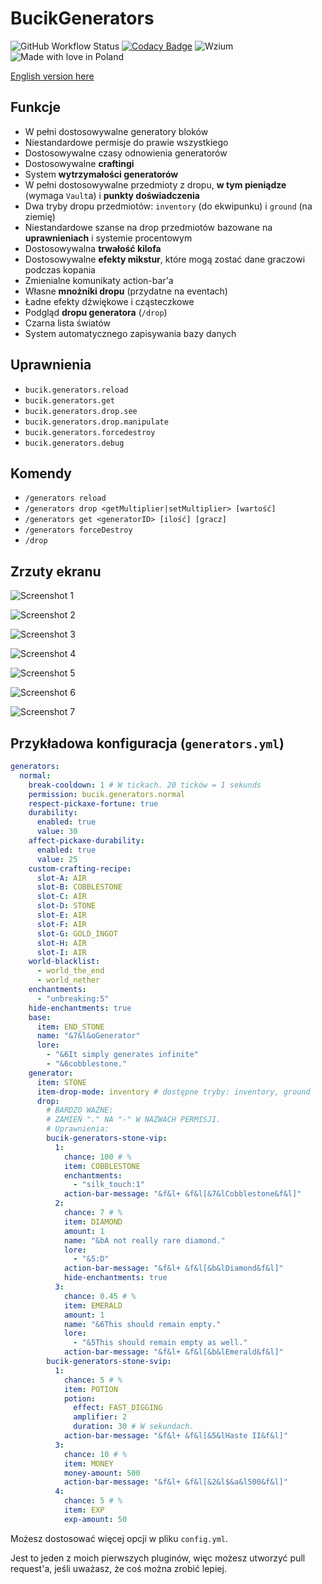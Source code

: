 # BucikGenerators

![GitHub Workflow Status](https://github.com/workonfire/BucikGenerators/workflows/Java%20CI%20with%20Maven/badge.svg)
[![Codacy Badge](https://app.codacy.com/project/badge/Grade/567c8bfa9c6b432f8b872fd59b6e7d90)](https://www.codacy.com/manual/workonfire/BucikGenerators?utm_source=github.com&amp;utm_medium=referral&amp;utm_content=workonfire/BucikGenerators&amp;utm_campaign=Badge_Grade)
![Wzium](https://img.shields.io/badge/wzium-true-green)
![Made with love in Poland](https://madewithlove.now.sh/pl?heart=true)

[English version here](README.md)

## Funkcje
- W pełni dostosowywalne generatory bloków
- Niestandardowe permisje do prawie wszystkiego
- Dostosowywalne czasy odnowienia generatorów
- Dostosowywalne **craftingi**
- System **wytrzymałości generatorów**
- W pełni dostosowywalne przedmioty z dropu, **w tym pieniądze** (wymaga `Vault`a) i **punkty doświadczenia**
- Dwa tryby dropu przedmiotów: `inventory` (do ekwipunku) i `ground` (na ziemię)
- Niestandardowe szanse na drop przedmiotów bazowane na **uprawnieniach** i systemie procentowym
- Dostosowywalna **trwałość kilofa**
- Dostosowywalne **efekty mikstur**, które mogą zostać dane graczowi podczas kopania
- Zmienialne komunikaty action-bar'a
- Własne **mnożniki dropu** (przydatne na eventach)
- Ładne efekty dźwiękowe i cząsteczkowe
- Podgląd **dropu generatora** (`/drop`)
- Czarna lista światów
- System automatycznego zapisywania bazy danych

## Uprawnienia
- `bucik.generators.reload`
- `bucik.generators.get`
- `bucik.generators.drop.see`
- `bucik.generators.drop.manipulate`
- `bucik.generators.forcedestroy`
- `bucik.generators.debug`
  
## Komendy
- `/generators reload`
- `/generators drop <getMultiplier|setMultiplier> [wartość]`
- `/generators get <generatorID> [ilość] [gracz]`
- `/generators forceDestroy`
- `/drop`
  
## Zrzuty ekranu
![Screenshot 1](https://i.imgur.com/XPQAbUr.png)

![Screenshot 2](https://i.imgur.com/QNcWJ8c.png)

![Screenshot 3](https://i.imgur.com/nI1UY74.png)

![Screenshot 4](https://i.imgur.com/kMYCdYR.png)

![Screenshot 5](https://i.imgur.com/jdAO19o.png)

![Screenshot 6](https://i.imgur.com/SCI4KyO.png)

![Screenshot 7](https://i.imgur.com/13ChMpe.png)

## Przykładowa konfiguracja (`generators.yml`)
```yaml
generators:
  normal:
    break-cooldown: 1 # W tickach. 20 ticków = 1 sekunds
    permission: bucik.generators.normal
    respect-pickaxe-fortune: true
    durability:
      enabled: true
      value: 30
    affect-pickaxe-durability:
      enabled: true
      value: 25
    custom-crafting-recipe:
      slot-A: AIR
      slot-B: COBBLESTONE
      slot-C: AIR
      slot-D: STONE
      slot-E: AIR
      slot-F: AIR
      slot-G: GOLD_INGOT
      slot-H: AIR
      slot-I: AIR
    world-blacklist:
      - world_the_end
      - world_nether
    enchantments:
      - "unbreaking:5"
    hide-enchantments: true
    base:
      item: END_STONE
      name: "&7&l&oGenerator"
      lore:
        - "&6It simply generates infinite"
        - "&6cobblestone."
    generator:
      item: STONE
      item-drop-mode: inventory # dostępne tryby: inventory, ground
      drop:
        # BARDZO WAŻNE:
        # ZAMIEŃ "." NA "-" W NAZWACH PERMISJI.
        # Uprawnienia:
        bucik-generators-stone-vip:
          1:
            chance: 100 # %
            item: COBBLESTONE
            enchantments:
              - "silk_touch:1"
            action-bar-message: "&f&l+ &f&l[&7&lCobblestone&f&l]"
          2:
            chance: 7 # %
            item: DIAMOND
            amount: 1
            name: "&bA not really rare diamond."
            lore:
              - "&5:D"
            action-bar-message: "&f&l+ &f&l[&b&lDiamond&f&l]"
            hide-enchantments: true
          3:
            chance: 0.45 # %
            item: EMERALD
            amount: 1
            name: "&6This should remain empty."
            lore:
              - "&5This should remain empty as well."
            action-bar-message: "&f&l+ &f&l[&b&lEmerald&f&l]"
        bucik-generators-stone-svip:
          1:
            chance: 5 # %
            item: POTION
            potion:
              effect: FAST_DIGGING
              amplifier: 2
              duration: 30 # W sekundach.
            action-bar-message: "&f&l+ &f&l[&5&lHaste II&f&l]"
          3:
            chance: 10 # %
            item: MONEY
            money-amount: 500
            action-bar-message: "&f&l+ &f&l[&2&l$&a&l500&f&l]"
          4:
            chance: 5 # %
            item: EXP
            exp-amount: 50
```
Możesz dostosować więcej opcji w pliku `config.yml`.

Jest to jeden z moich pierwszych pluginów, więc możesz utworzyć pull request'a, jeśli uważasz, że coś można zrobić lepiej.
